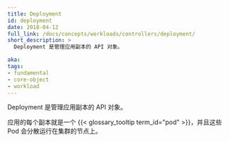 ```yaml
---
title: Deployment
id: deployment
date: 2018-04-12
full_link: /docs/concepts/workloads/controllers/deployment/
short_description: >
  Deployment 是管理应用副本的 API 对象。

aka: 
tags:
- fundamental
- core-object
- workload
---
```


<!--
---
title: Deployment
id: deployment
date: 2018-04-12
full_link: /docs/concepts/workloads/controllers/deployment/
short_description: >
  An API object that manages a replicated application.

aka: 
tags:
- fundamental
- core-object
- workload
---
-->

<!--
 An API object that manages a replicated application.
-->

 Deployment 是管理应用副本的 API 对象。

<!--more--> 

<!--
Each replica is represented by a {{< glossary_tooltip term_id="pod" >}}, and the Pods are distributed among the nodes of a cluster.
-->

应用的每个副本就是一个 {{< glossary_tooltip term_id="pod" >}}，并且这些 Pod 会分散运行在集群的节点上。
